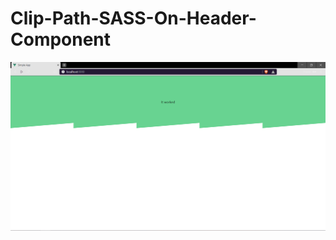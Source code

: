 # Clip-Path-SASS-On-Header-Component
![DEMO](https://raw.githubusercontent.com/collins-lagat/Clip-Path-SASS-On-Header-Component/master/assets/image.PNG)
